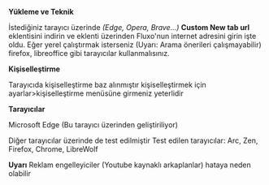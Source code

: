 **Yükleme ve Teknik**

İstediğiniz tarayıcı üzerinde *(Edge, Opera, Brave…)* **Custom New tab url** eklentisini indirin ve eklenti üzerinden Fluxo'nun internet adresini girin işte oldu. Eğer yerel çalıştırmak isterseniz (Uyarı: Arama önerileri çalışmayabilir) firefox, libreoffice gibi tarayıcılar kullanmalısınız.



**Kişiselleştirme**

Tarayıcıda kişiselleştirme baz alınmıştır kişiselleştirmek için ayarlar>kişiselleştirme menüsüne girmeniz yeterlidir



**Tarayıcılar**

Microsoft Edge (Bu tarayıcı üzerinden geliştiriliyor)

Diğer tarayıcılar üzerinde de test edilmiştir
Test edilen tarayıcılar: Arc, Zen, Firefox, Chrome, LibreWolf

**Uyarı**
Reklam engelleyiciler (Youtube kaynaklı arkaplanlar) hataya neden olabilir
